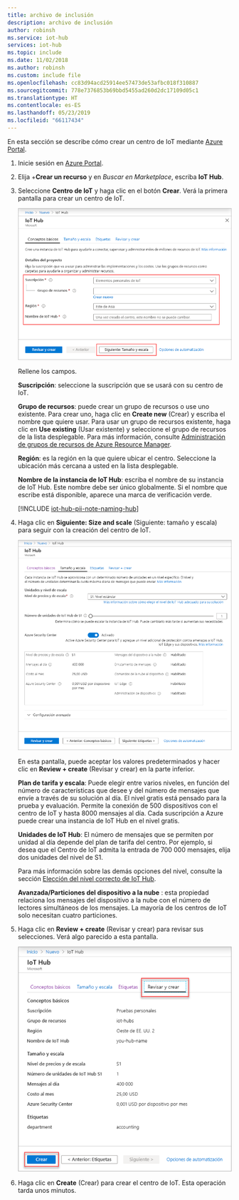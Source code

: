 ```yaml
---
title: archivo de inclusión
description: archivo de inclusión
author: robinsh
ms.service: iot-hub
services: iot-hub
ms.topic: include
ms.date: 11/02/2018
ms.author: robinsh
ms.custom: include file
ms.openlocfilehash: cc83d94acd25914ee57473de53afbc018f310887
ms.sourcegitcommit: 778e7376853b69bbd5455ad260d2dc17109d05c1
ms.translationtype: HT
ms.contentlocale: es-ES
ms.lasthandoff: 05/23/2019
ms.locfileid: "66117434"
---
```

En esta sección se describe cómo crear un centro de IoT mediante [Azure Portal](https://portal.azure.com).

1. Inicie sesión en [Azure Portal](https://portal.azure.com). 

2. Elija +**Crear un recurso** y en *Buscar en Marketplace*, escriba **IoT Hub**.

3. Seleccione **Centro de IoT** y haga clic en el botón **Crear**. Verá la primera pantalla para crear un centro de IoT.

   ![Creación de un centro mediante Azure Portal](./media/iot-hub-include-create-hub/iot-hub-create-screen-basics.png)

   Rellene los campos.

   **Suscripción**: seleccione la suscripción que se usará con su centro de IoT.

   **Grupo de recursos**: puede crear un grupo de recursos o use uno existente. Para crear uno, haga clic en **Create new** (Crear) y escriba el nombre que quiere usar. Para usar un grupo de recursos existente, haga clic en **Use existing** (Usar existente) y seleccione el grupo de recursos de la lista desplegable. Para más información, consulte [Administración de grupos de recursos de Azure Resource Manager](../articles/azure-resource-manager/manage-resource-groups-portal.md).

   **Región**: es la región en la que quiere ubicar el centro. Seleccione la ubicación más cercana a usted en la lista desplegable.

   **Nombre de la instancia de IoT Hub**: escriba el nombre de su instancia de IoT Hub. Este nombre debe ser único globalmente. Si el nombre que escribe está disponible, aparece una marca de verificación verde.

   [!INCLUDE [iot-hub-pii-note-naming-hub](iot-hub-pii-note-naming-hub.md)]

4. Haga clic en **Siguiente: Size and scale** (Siguiente: tamaño y escala) para seguir con la creación del centro de IoT.

   ![Configuración del tamaño y la escala de un nuevo centro de IoT mediante Azure Portal](./media/iot-hub-include-create-hub/iot-hub-create-screen-size-scale.png)

   En esta pantalla, puede aceptar los valores predeterminados y hacer clic en **Review + create** (Revisar y crear) en la parte inferior. 

   **Plan de tarifa y escala**: Puede elegir entre varios niveles, en función del número de características que desee y del número de mensajes que envíe a través de su solución al día. El nivel gratis está pensado para la prueba y evaluación. Permite la conexión de 500 dispositivos con el centro de IoT y hasta 8000 mensajes al día. Cada suscripción a Azure puede crear una instancia de IoT Hub en el nivel gratis. 

   **Unidades de IoT Hub**: El número de mensajes que se permiten por unidad al día depende del plan de tarifa del centro. Por ejemplo, si desea que el Centro de IoT admita la entrada de 700 000 mensajes, elija dos unidades del nivel de S1.

   Para más información sobre las demás opciones del nivel, consulte la sección [Elección del nivel correcto de IoT Hub](../articles/iot-hub/iot-hub-scaling.md).

   **Avanzada/Particiones del dispositivo a la nube** : esta propiedad relaciona los mensajes del dispositivo a la nube con el número de lectores simultáneos de los mensajes. La mayoría de los centros de IoT solo necesitan cuatro particiones. 

5. Haga clic en **Review + create** (Revisar y crear) para revisar sus selecciones. Verá algo parecido a esta pantalla.

   ![Revisión de la información para crear el centro de IoT](./media/iot-hub-include-create-hub/iot-hub-create-review.png)

6. Haga clic en **Create** (Crear) para crear el centro de IoT. Esta operación tarda unos minutos.
